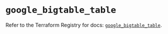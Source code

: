 # `google_bigtable_table`

Refer to the Terraform Registry for docs: [`google_bigtable_table`](https://registry.terraform.io/providers/hashicorp/google/6.38.0/docs/resources/bigtable_table).
